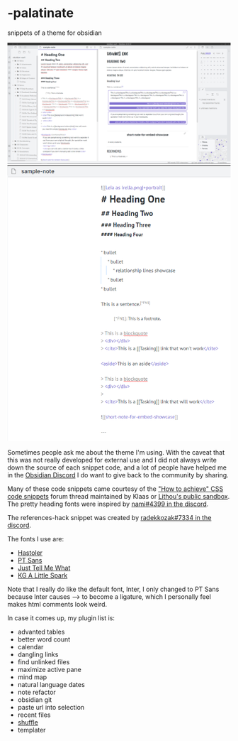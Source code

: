 # -palatinate
snippets of a theme for obsidian

![](palatinate.png)
![](sample-note-edit-view.PNG)

Sometimes people ask me about the theme I'm using. With the caveat that this was not really developed for external use and I did not always write down the source of each snippet code, and a lot of people have helped me in the [Obsidian Discord](https://obsidian.md/community) I do want to give back to the community by sharing. 

Many of these code snippets came courtesy of the ["How to achieve" CSS code snippets](https://forum.obsidian.md/t/how-to-achieve-css-code-snippets/8474) forum thread maintained by Klaas or [Lithou's public sandbox](https://github.com/Lithou/Sandbox). The pretty heading fonts were inspired by [nami#4399 in the discord](https://discord.com/channels/686053708261228577/744933215063638183/791115987168526397). 

The references-hack snippet was created by [radekkozak#7334 in the discord](https://discord.com/channels/686053708261228577/702656734631821413/798254712457265179).

The fonts I use are:
* [Hastoler](https://www.dafont.com/hastoler.font)
* [PT Sans](https://www.dafontfree.io/pt-sans-font-family/)
* [Just Tell Me What](https://www.dafont.com/just-tell-me-what.font)
* [KG A Little Spark](https://www.dafont.com/kg-a-little-spark.font)

Note that I really do like the default font, Inter, I only changed to PT Sans because Inter causes --> to become a ligature, which I personally feel makes html comments look weird. 

In case it comes up, my plugin list is:

* advanted tables
* better word count
* calendar
* dangling links
* find unlinked files
* maximize active pane
* mind map
* natural language dates
* note refactor
* obsidian git
* paste url into selection
* recent files
* [shuffle](https://github.com/akaalias/obsidian-shuffle)
* templater